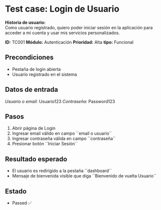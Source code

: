 # Test case: Login de Usuario

**Historia de usuario:**  
Como usuario registrado, quiero poder iniciar sesión en la aplicación para acceder a mi cuenta y usar mis servicios personalizados.


**ID:** TC001
**Módulo:** Autenticación
**Prioridad:** Alta
**tipo:** Funcional

## Precondiciones

- Pestaña de login abierta
- Usuario registrado en el sistema

## Datos de entrada

*Usuario o email:* Usuario123
*Contraseña:* Password123

## Pasos

1. Abrir página de Login
2. Ingresar email válido en campo ´´email o usuario´´
3. Ingresar contraseña válida en campo ´´contraseña´´
4. Presionar botón ´´Iniciar Sesión´´

## Resultado esperado

- El usuario es redirigido a la pestaña ´´dashboard´´
- Mensaje de bienvenida visible que diga ´´Bienvenido de vuelta Usuario´´

## Estado

- Passed ✅